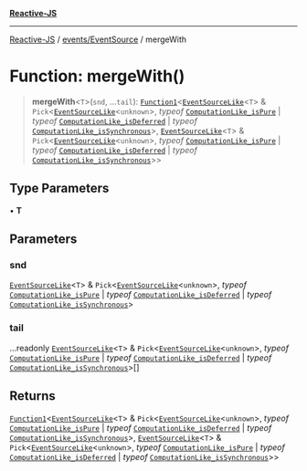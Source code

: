 [**Reactive-JS**](../../../README.md)

***

[Reactive-JS](../../../README.md) / [events/EventSource](../README.md) / mergeWith

# Function: mergeWith()

> **mergeWith**\<`T`\>(`snd`, ...`tail`): [`Function1`](../../../functions/type-aliases/Function1.md)\<[`EventSourceLike`](../../interfaces/EventSourceLike.md)\<`T`\> & `Pick`\<[`EventSourceLike`](../../interfaces/EventSourceLike.md)\<`unknown`\>, *typeof* [`ComputationLike_isPure`](../../../computations/variables/ComputationLike_isPure.md) \| *typeof* [`ComputationLike_isDeferred`](../../../computations/variables/ComputationLike_isDeferred.md) \| *typeof* [`ComputationLike_isSynchronous`](../../../computations/variables/ComputationLike_isSynchronous.md)\>, [`EventSourceLike`](../../interfaces/EventSourceLike.md)\<`T`\> & `Pick`\<[`EventSourceLike`](../../interfaces/EventSourceLike.md)\<`unknown`\>, *typeof* [`ComputationLike_isPure`](../../../computations/variables/ComputationLike_isPure.md) \| *typeof* [`ComputationLike_isDeferred`](../../../computations/variables/ComputationLike_isDeferred.md) \| *typeof* [`ComputationLike_isSynchronous`](../../../computations/variables/ComputationLike_isSynchronous.md)\>\>

## Type Parameters

• **T**

## Parameters

### snd

[`EventSourceLike`](../../interfaces/EventSourceLike.md)\<`T`\> & `Pick`\<[`EventSourceLike`](../../interfaces/EventSourceLike.md)\<`unknown`\>, *typeof* [`ComputationLike_isPure`](../../../computations/variables/ComputationLike_isPure.md) \| *typeof* [`ComputationLike_isDeferred`](../../../computations/variables/ComputationLike_isDeferred.md) \| *typeof* [`ComputationLike_isSynchronous`](../../../computations/variables/ComputationLike_isSynchronous.md)\>

### tail

...readonly [`EventSourceLike`](../../interfaces/EventSourceLike.md)\<`T`\> & `Pick`\<[`EventSourceLike`](../../interfaces/EventSourceLike.md)\<`unknown`\>, *typeof* [`ComputationLike_isPure`](../../../computations/variables/ComputationLike_isPure.md) \| *typeof* [`ComputationLike_isDeferred`](../../../computations/variables/ComputationLike_isDeferred.md) \| *typeof* [`ComputationLike_isSynchronous`](../../../computations/variables/ComputationLike_isSynchronous.md)\>[]

## Returns

[`Function1`](../../../functions/type-aliases/Function1.md)\<[`EventSourceLike`](../../interfaces/EventSourceLike.md)\<`T`\> & `Pick`\<[`EventSourceLike`](../../interfaces/EventSourceLike.md)\<`unknown`\>, *typeof* [`ComputationLike_isPure`](../../../computations/variables/ComputationLike_isPure.md) \| *typeof* [`ComputationLike_isDeferred`](../../../computations/variables/ComputationLike_isDeferred.md) \| *typeof* [`ComputationLike_isSynchronous`](../../../computations/variables/ComputationLike_isSynchronous.md)\>, [`EventSourceLike`](../../interfaces/EventSourceLike.md)\<`T`\> & `Pick`\<[`EventSourceLike`](../../interfaces/EventSourceLike.md)\<`unknown`\>, *typeof* [`ComputationLike_isPure`](../../../computations/variables/ComputationLike_isPure.md) \| *typeof* [`ComputationLike_isDeferred`](../../../computations/variables/ComputationLike_isDeferred.md) \| *typeof* [`ComputationLike_isSynchronous`](../../../computations/variables/ComputationLike_isSynchronous.md)\>\>
